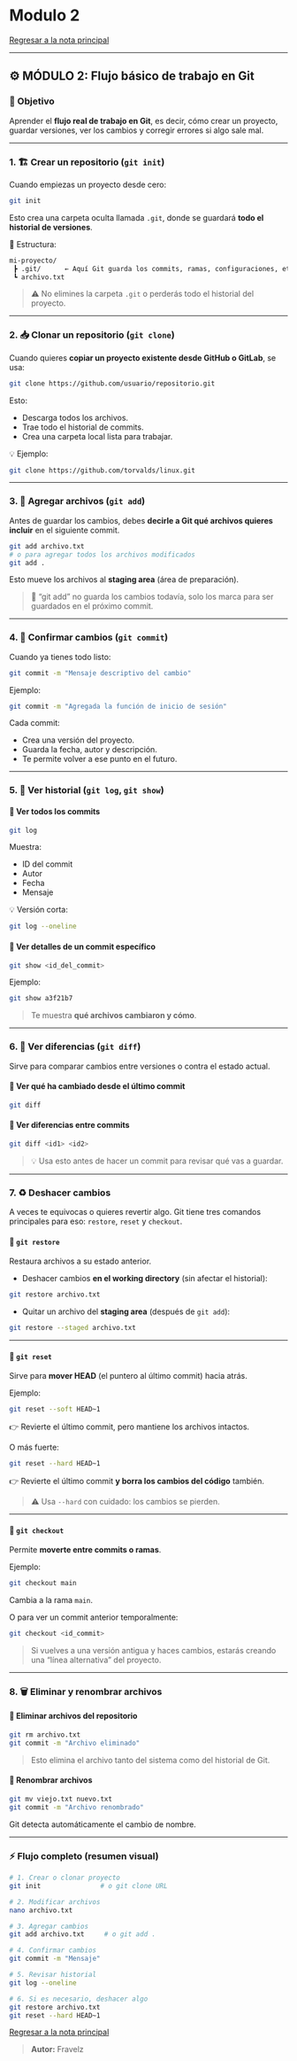 # Modulo 2

[Regresar a la nota principal](./../readme.md#-módulo-2-flujo-básico-de-trabajo-en-git)

---

## ⚙️ MÓDULO 2: Flujo básico de trabajo en Git

### 🎯 Objetivo

Aprender el **flujo real de trabajo en Git**, es decir, cómo crear un proyecto, guardar versiones, ver los cambios y corregir errores si algo sale mal.

---

### 1. 🏗️ Crear un repositorio (`git init`)

Cuando empiezas un proyecto desde cero:

```bash
git init
```

Esto crea una carpeta oculta llamada `.git`, donde se guardará **todo el historial de versiones**.

📁 Estructura:

``` txt
mi-proyecto/
 ┣ .git/      ← Aquí Git guarda los commits, ramas, configuraciones, etc.
 ┗ archivo.txt
```

> ⚠️ No elimines la carpeta `.git` o perderás todo el historial del proyecto.

---

### 2. 📥 Clonar un repositorio (`git clone`)

Cuando quieres **copiar un proyecto existente desde GitHub o GitLab**, se usa:

```bash
git clone https://github.com/usuario/repositorio.git
```

Esto:

* Descarga todos los archivos.
* Trae todo el historial de commits.
* Crea una carpeta local lista para trabajar.

💡 Ejemplo:

```bash
git clone https://github.com/torvalds/linux.git
```

---

### 3. 📄 Agregar archivos (`git add`)

Antes de guardar los cambios, debes **decirle a Git qué archivos quieres incluir** en el siguiente commit.

```bash
git add archivo.txt
# o para agregar todos los archivos modificados
git add .
```

Esto mueve los archivos al **staging area** (área de preparación).

> 🔹 “git add” no guarda los cambios todavía, solo los marca para ser guardados en el próximo commit.

---

### 4. 💬 Confirmar cambios (`git commit`)

Cuando ya tienes todo listo:

```bash
git commit -m "Mensaje descriptivo del cambio"
```

Ejemplo:

```bash
git commit -m "Agregada la función de inicio de sesión"
```

Cada commit:

* Crea una versión del proyecto.
* Guarda la fecha, autor y descripción.
* Te permite volver a ese punto en el futuro.

---

### 5. 🧾 Ver historial (`git log`, `git show`)

#### 📜 Ver todos los commits

```bash
git log
```

Muestra:

* ID del commit
* Autor
* Fecha
* Mensaje

💡 Versión corta:

```bash
git log --oneline
```

#### 🔎 Ver detalles de un commit específico

```bash
git show <id_del_commit>
```

Ejemplo:

```bash
git show a3f21b7
```

> Te muestra **qué archivos cambiaron y cómo**.

---

### 6. 🧩 Ver diferencias (`git diff`)

Sirve para comparar cambios entre versiones o contra el estado actual.

#### 🔹 Ver qué ha cambiado desde el último commit

```bash
git diff
```

#### 🔹 Ver diferencias entre commits

```bash
git diff <id1> <id2>
```

> 💡 Usa esto antes de hacer un commit para revisar qué vas a guardar.

---

### 7. ♻️ Deshacer cambios

A veces te equivocas o quieres revertir algo.
Git tiene tres comandos principales para eso: `restore`, `reset` y `checkout`.

#### 🔹 `git restore`

Restaura archivos a su estado anterior.

* Deshacer cambios **en el working directory** (sin afectar el historial):

```bash
git restore archivo.txt
```

* Quitar un archivo del **staging area** (después de `git add`):

```bash
git restore --staged archivo.txt
```

---

#### 🔹 `git reset`

Sirve para **mover HEAD** (el puntero al último commit) hacia atrás.

Ejemplo:

```bash
git reset --soft HEAD~1
```

👉 Revierte el último commit, pero mantiene los archivos intactos.

O más fuerte:

```bash
git reset --hard HEAD~1
```

👉 Revierte el último commit **y borra los cambios del código** también.

> ⚠️ Usa `--hard` con cuidado: los cambios se pierden.

---

#### 🔹 `git checkout`

Permite **moverte entre commits o ramas**.

Ejemplo:

```bash
git checkout main
```

Cambia a la rama `main`.

O para ver un commit anterior temporalmente:

```bash
git checkout <id_commit>
```

> Si vuelves a una versión antigua y haces cambios, estarás creando una “línea alternativa” del proyecto.

---

### 8. 🗑️ Eliminar y renombrar archivos

#### 🔹 Eliminar archivos del repositorio

```bash
git rm archivo.txt
git commit -m "Archivo eliminado"
```

> Esto elimina el archivo tanto del sistema como del historial de Git.

#### 🔹 Renombrar archivos

```bash
git mv viejo.txt nuevo.txt
git commit -m "Archivo renombrado"
```

Git detecta automáticamente el cambio de nombre.

---

### ⚡ Flujo completo (resumen visual)

```bash
# 1. Crear o clonar proyecto
git init               # o git clone URL

# 2. Modificar archivos
nano archivo.txt

# 3. Agregar cambios
git add archivo.txt     # o git add .

# 4. Confirmar cambios
git commit -m "Mensaje"

# 5. Revisar historial
git log --oneline

# 6. Si es necesario, deshacer algo
git restore archivo.txt
git reset --hard HEAD~1
```

[Regresar a la nota principal](./../readme.md#-módulo-2-flujo-básico-de-trabajo-en-git)

> **Autor:** Fravelz
